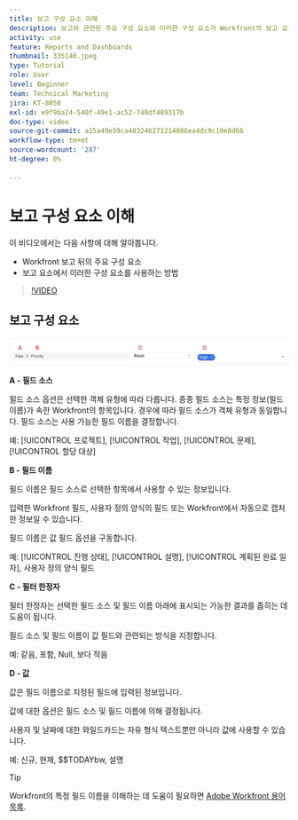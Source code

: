 ```yaml
---
title: 보고 구성 요소 이해
description: 보고와 관련된 주요 구성 요소와 이러한 구성 요소가 Workfront의 보고 요소에서 사용되는 방법에 대해 알아봅니다.
activity: use
feature: Reports and Dashboards
thumbnail: 335146.jpeg
type: Tutorial
role: User
level: Beginner
team: Technical Marketing
jira: KT-8850
exl-id: e9f9ba24-540f-49e1-ac52-740df489317b
doc-type: video
source-git-commit: a25a49e59ca483246271214886ea4dc9c10e8d66
workflow-type: tm+mt
source-wordcount: '287'
ht-degree: 0%

---
```


# 보고 구성 요소 이해

이 비디오에서는 다음 사항에 대해 알아봅니다.

* Workfront 보고 뒤의 주요 구성 요소
* 보고 요소에서 이러한 구성 요소를 사용하는 방법

>[!VIDEO](https://video.tv.adobe.com/v/335146/?quality=12&learn=on)

## 보고 구성 요소

![필터를 만드는 화면 이미지](assets/reporting-components-1.png)

**A - 필드 소스**

필드 소스 옵션은 선택한 객체 유형에 따라 다릅니다. 종종 필드 소스는 특정 정보(필드 이름)가 속한 Workfront의 항목입니다. 경우에 따라 필드 소스가 객체 유형과 동일합니다.
필드 소스는 사용 가능한 필드 이름을 결정합니다.

예: [!UICONTROL 프로젝트], [!UICONTROL 작업], [!UICONTROL 문제], [!UICONTROL 할당 대상]

**B - 필드 이름**

필드 이름은 필드 소스로 선택한 항목에서 사용할 수 있는 정보입니다.

입력한 Workfront 필드, 사용자 정의 양식의 필드 또는 Workfront에서 자동으로 캡처한 정보일 수 있습니다.

필드 이름은 값 필드 옵션을 구동합니다.

예: [!UICONTROL 진행 상태], [!UICONTROL 설명], [!UICONTROL 계획된 완료 일자], 사용자 정의 양식 필드

**C - 필터 한정자**

필터 한정자는 선택한 필드 소스 및 필드 이름 아래에 표시되는 가능한 결과를 좁히는 데 도움이 됩니다.

필드 소스 및 필드 이름이 값 필드와 관련되는 방식을 지정합니다.

예: 같음, 포함, Null, 보다 작음

**D - 값**

값은 필드 이름으로 지정된 필드에 입력된 정보입니다.

값에 대한 옵션은 필드 소스 및 필드 이름에 의해 결정됩니다.

사용자 및 날짜에 대한 와일드카드는 자유 형식 텍스트뿐만 아니라 값에 사용할 수 있습니다.

예: 신규, 현재, $$TODAYbw, 설명

>[!TIP]
>
>Workfront의 특정 필드 이름을 이해하는 데 도움이 필요하면 [Adobe Workfront 용어 목록](https://experienceleague.adobe.com/docs/workfront/using/basics/workfront-terminology-glossary.html?lang=en).

